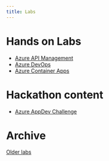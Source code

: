 ```yaml
---
title: Labs
---
```

# Hands on Labs

- [Azure API Management](https://aka.ms/apimlab)
- <a href="https://markharrison.io/lab-azure-devops" target="_self">Azure DevOps</a>
- <a href="https://markharrison.io/lab-azure-container-apps" target="_self">Azure Container Apps</a>

# Hackathon content

- <a href="https://markharrison.io/appdev-challenge" target="_self">Azure AppDev Challenge</a>

# Archive

[Older labs](https://github.com/markharrison/start)
